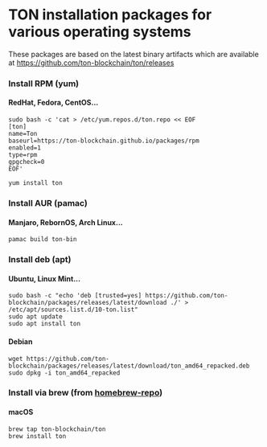 # TON installation packages for various operating systems

These packages are based on the latest binary artifacts which are available at https://github.com/ton-blockchain/ton/releases

### Install RPM (yum)
#### RedHat, Fedora, CentOS...
```
sudo bash -c 'cat > /etc/yum.repos.d/ton.repo << EOF
[ton]
name=Ton
baseurl=https://ton-blockchain.github.io/packages/rpm
enabled=1
type=rpm
gpgcheck=0
EOF'
```
```
yum install ton
```

### Install AUR (pamac)
#### Manjaro, RebornOS, Arch Linux... 
```
pamac build ton-bin
```
<!-- currently unavailable since still in the review at https://community.chocolatey.org/
### Install Windows binaries (choco)
```
choco install ton
```
-->

### Install deb (apt)
#### Ubuntu, Linux Mint...
```
sudo bash -c "echo 'deb [trusted=yes] https://github.com/ton-blockchain/packages/releases/latest/download ./' > /etc/apt/sources.list.d/10-ton.list"
sudo apt update
sudo apt install ton
```
#### Debian
```
wget https://github.com/ton-blockchain/packages/releases/latest/download/ton_amd64_repacked.deb
sudo dpkg -i ton_amd64_repacked
```

### Install via brew (from [homebrew-repo](https://github.com/ton-blockchain/homebrew-ton))
#### macOS
```
brew tap ton-blockchain/ton
brew install ton
```